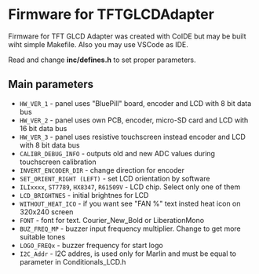# Firmware for TFTGLCDAdapter

Firmware for TFT GLCD Adapter was created with CoIDE but may be built wiht simple Makefile. Also you may use VSCode as IDE.

Read and change **inc/defines.h** to set proper parameters.

## Main parameters
* `HW_VER_1`                     - panel uses "BluePill" board, encoder and LCD with 8 bit data bus
* `HW_VER_2`                     - panel uses own PCB, encoder, micro-SD card and LCD with 16 bit data bus
* `HW_VER_3`                     - panel uses resistive touchscreen instead encoder and LCD with 8 bit data bus
* `CALIBR_DEBUG_INFO`            - outputs old and new ADC values during touchscreen calibration
* `INVERT_ENCODER_DIR`           - change direction for encoder
* `SET_ORIENT_RIGHT (LEFT)`      - set LCD orientation by software
* `ILIxxxx`, `ST7789`, `HX8347`, `R61509V` - LCD chip. Select only one of them
* `LCD_BRIGHTNES`                - initial brightnes for LCD
* `WITHOUT_HEAT_ICO`             - if you want see "FAN %" text insted heat icon on 320x240 screen
* `FONT`                         - font for text. Courier_New_Bold or LiberationMono
* `BUZ_FREQ_MP`                  - buzzer input frequency multiplier. Change to get more suitable tones
* `LOGO_FREQx`                   - buzzer frequency for start logo
* `I2C_Addr`                     - I2C addres, is used only for Marlin and must be equal to parameter in Conditionals_LCD.h